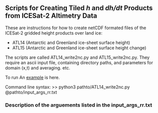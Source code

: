 ## Scripts for Creating Tiled *h* and *dh/dt* Products from ICESat-2 Altimetry Data

These are instructions for how to create netCDF formated files of the ICESat-2 gridded height products over land ice:
* ATL14 (Antarctic and Greenland ice-sheet surface height)
* ATL15 (Antarctic and Greenland ice-sheet surface height change)

The scripts are called ATL14_write2nc.py and ATL15_write2nc.py.  They require an ascii input file, containing directory paths, and parameters for domain (x,t) and averaging. etc. 

To run An [example](https://gist.github.com/suzanne64/9483ec8cb8f77200dac2062b3a6da428.js) is here.

Command line syntax:
\>> python3 pathto/ATL14_write2nc.py @pathto/input_args_rr.txt

### Description of the arguements listed in the input_args_rr.txt

